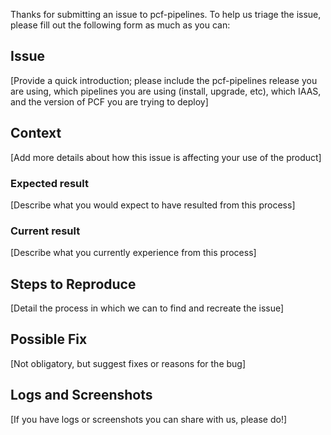 Thanks for submitting an issue to pcf-pipelines. To help us triage the issue, please fill out the following form as much as you can:

## Issue

[Provide a quick introduction; please include the pcf-pipelines release you are using, which pipelines you are using (install, upgrade, etc), which IAAS, and the version of PCF you are trying to deploy]

## Context

[Add more details about how this issue is affecting your use of the product]

### Expected result

[Describe what you would expect to have resulted from this process]

### Current result

[Describe what you currently experience from this process]

## Steps to Reproduce

[Detail the process in which we can to find and recreate the issue]

## Possible Fix

[Not obligatory, but suggest fixes or reasons for the bug]

## Logs and Screenshots

[If you have logs or screenshots you can share with us, please do!]

